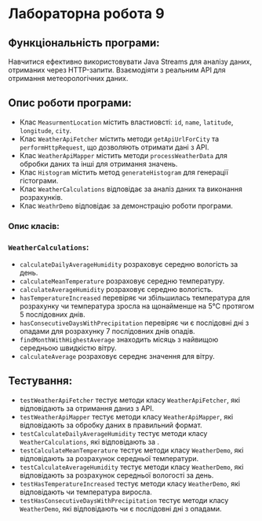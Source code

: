 # Лабораторна робота 9

## Функціональність програми:

Навчитися ефективно використовувати Java Streams для аналізу даних, отриманих через HTTP-запити. Взаємодіяти з реальним API для отримання метеорологічних даних.

## Опис роботи програми:

- Клас `MeasurmentLocation` містить властиовсті: `id`, `name`, `latitude`, `longitude`, `city`.
- Клас `WeatherApiFetcher` містить методи `getApiUrlForCity` та `performHttpRequest`, що дозволяють отримати дані з API.
- Клас `WeatherApiMapper` містить методи `processWeatherData` для обробки даних та інші для отримання значень.
- Клас `Histogram` містить метод `generateHistogram` для генерації гістограми.
- Клас `WeatherCalculations` відповідає за аналіз даних та виконання розрахунків.
- Клас `WeathrDemo` відповідає за демонстрацію роботи програми.

### Опис класів:

### `WeatherCalculations`:

- `calculateDailyAverageHumidity` розраховує середню вологість за день.
- `calculateMeanTemperature` розраховує середню температуру.
- `calculateAverageHumidity` розраховує середню вологість.
- `hasTemperatureIncreased` перевіряє чи збільшилась температура для розрахунку чи температура зросла на щонайменше на 5°C протягом 5 послідовних днів.
- `hasConsecutiveDaysWithPrecipitation` перевіряє чи є послідовні дні з опадами для розрахунку 7 послідовних днів опадів.
- `findMonthWithHighestAverage` знаходить місяць з найвищою середньою швидкістю вітру.
- `calculateAverage` розраховує середнє значення для вітру.

## Тестування:

- `testWeatherApiFetcher` тестує методи класу `WeatherApiFetcher`, які відповідають за отримання даниз з API.
- `testWeatherApiMapper` тестує методи класу `WeatherApiMapper`, які відповідають за обробку даних в правильний формат.
- `testCalculateDailyAverageHumidity` тестує методи класу `WeatherCalculations`, які відповідають за .
- `testCalculateMeanTemperature` тестує методи класу `WeatherDemo`, які відповідають за розрахунок середньої температури.
- `testCalculateAverageHumidity` тестує методи класу `WeatherDemo`, які відповідають за розрахунок середньої вологості за день.
- `testHasTemperatureIncreased` тестує методи класу `WeatherDemo`, які відповідають чи температура виросла.
- `testHasConsecutiveDaysWithPrecipitation` тестує методи класу `WeatherDemo`, які відповідають чи є послідовні дні з опадами.

